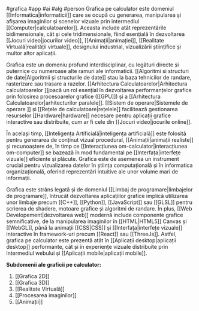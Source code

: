  #grafica #app #ai #alg #person 
Grafica pe calculator este domeniul [[Informatica|informaticii]] care se ocupă cu generarea, manipularea și afișarea imaginilor și scenelor vizuale prin intermediul [[Computer|calculatoarelor]]. Aceasta include atât reprezentările bidimensionale, cât și cele tridimensionale, fiind esențială în dezvoltarea [[Jocuri video|jocurilor video]], [[Animații|animației]], [[Realitate Virtuală|realității virtuale]], designului industrial, vizualizării științifice și multor altor aplicații.

Grafica este un domeniu profund interdisciplinar, cu legături directe și puternice cu numeroase alte ramuri ale informaticii. [[Algoritmi si structuri de date|Algoritmii și structurile de date]] stau la baza tehnicilor de randare, rasterizare sau trasare a razelor. [[Arhitectura Calculatoarelor|Arhitectura calculatoarelor ]]joacă un rol esențial în dezvoltarea performanțelor grafice prin folosirea procesoarelor grafice ([[GPU]]) și a [[Arhitectura Calculatoarelor|arhitecturilor paralele]]. [[Sistem de operare|Sistemele de operare ]] și [[Rețele de calculatoare|rețelele]] facilitează gestionarea resurselor [[Hardware|hardware]]  necesare pentru aplicații grafice interactive sau distribuite, cum ar fi cele din [[Jocuri video|jocurile online]].

În același timp, [[Inteligența Artificială|inteligența artificială]] este folosită pentru generarea de conținut vizual procedural, [[Animații|animații realiste]] și recunoaștere de, în timp ce [[Interacțiunea om-calculator|interacțiunea om-computer]] se bazează în mod fundamental pe [[Interfața|interfețe vizuale]] eficiente și plăcute. Grafica este de asemenea un instrument crucial pentru vizualizarea datelor în știința computațională și în informatica organizațională, oferind reprezentări intuitive ale unor volume mari de informații.

Grafica este strâns legată și de domeniul [[Limbaj de programare|limbajelor de programare]], întrucât dezvoltarea aplicațiilor grafice implică utilizarea unor limbaje precum [[C++]], [[Python]], [[JavaScript]] sau [[GLSL]] pentru scrierea de shadere, motoare grafice și algoritmi de randare. În plus, [[Web Developement|dezvoltarea web]] modernă include componente grafice semnificative, de la manipularea imaginilor în [[HTML|HTML5]] Canvas și [[WebGL]], până la animații [[CSS|CSS]] și [[Interfața|interfețe vizuale]] interactive în framework-uri precum [[React]] sau [[ThreeJs]]. Astfel, grafica pe calculator este prezentă atât în [[Aplicații desktop|aplicații desktop]] performante, cât și în experiențe vizuale distribuite prin intermediul webului și [[Aplicații mobile|aplicații mobile]].

**Subdomenii ale graficii pe calculator:**
1. [[Grafica 2D]]
2. [[Grafica 3D]]
3. [[Realitate Virtuală]]
4. [[Procesarea imaginilor]]
5. [[Animații]]


